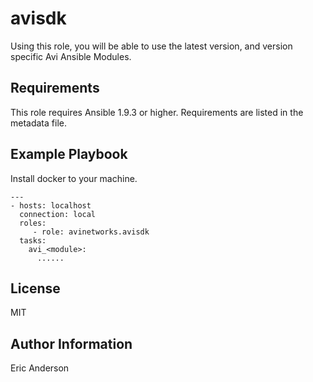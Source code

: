 avisdk
=========

Using this role, you will be able to use the latest version, and version specific Avi Ansible Modules.

Requirements
------------

This role requires Ansible 1.9.3 or higher. Requirements are listed in the metadata file.


Example Playbook
----------------

Install docker to your machine.

    ---
    - hosts: localhost
      connection: local
      roles:
         - role: avinetworks.avisdk
      tasks:
        avi_<module>:
          ......


License
-------

MIT

Author Information
------------------

Eric Anderson
